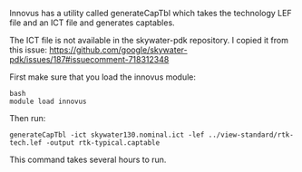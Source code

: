 Innovus has a utility called generateCapTbl which takes the technology LEF file and an ICT file and generates captables.

The ICT file is not available in the skywater-pdk repository. I copied it from this issue: https://github.com/google/skywater-pdk/issues/187#issuecomment-718312348

First make sure that you load the innovus module:
```
bash
module load innovus
```
Then run:
```
generateCapTbl -ict skywater130.nominal.ict -lef ../view-standard/rtk-tech.lef -output rtk-typical.captable
```
This command takes several hours to run.
